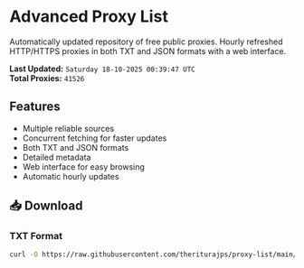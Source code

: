 # Advanced Proxy List

Automatically updated repository of free public proxies. Hourly refreshed HTTP/HTTPS proxies in both TXT and JSON formats with a web interface.

**Last Updated:** `Saturday 18-10-2025 00:39:47 UTC`  
**Total Proxies:** `41526`

## Features
- Multiple reliable sources
- Concurrent fetching for faster updates
- Both TXT and JSON formats
- Detailed metadata
- Web interface for easy browsing
- Automatic hourly updates

## 📥 Download

### TXT Format
```bash
curl -O https://raw.githubusercontent.com/theriturajps/proxy-list/main/proxies.txt